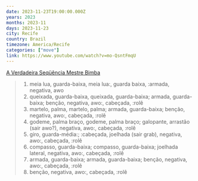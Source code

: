 ```yaml
---
date: 2023-11-23T19:00:00.000Z
years: 2023
months: 2023-11
days: 2023-11-23
city: Recife
country: Brazil
timezone: America/Recife
categories: ["move"]
link: https://www.youtube.com/watch?v=mo-QsntFmqU
---
```

[A Verdadeira Seqüência Mestre Bimba](https://www.youtube.com/watch?v=mo-QsntFmqU)

> 1. meia lua, guarda-baixa, meia lua:, guarda baixa, :armada, negativa, awo
> 2. queixada, guarda-baixa, queixada, guarda-baixa; armada, guarda-baixa; benção, negativa, awo:, cabeçada, :rolê
> 3. martelo, palma, martelo, palma; armada, guarda-baixa; benção, negativa, awo:, cabeçada, :rolê
> 4. godeme, palma braço, godeme, palma braço; galopante, arrastão (sair awo?), negativa, awo:, cabeçada, :rolê
> 5. giro, guarda-média:; :cabeçada, joelhada (sair grab), negativa, awo:, cabeçada, :rolê
> 6. compasso, guarda-baixa; compasso, guarda-baixa; joelhada lateral, negativa, awo:, cabeçada, :rolê
> 7. armada, guarda-baixa; armada, guarda-baixa; benção, negativa, awo:, cabeçada, :rolê
> 8. benção, negativa, awo:, cabeçada, :rolê
